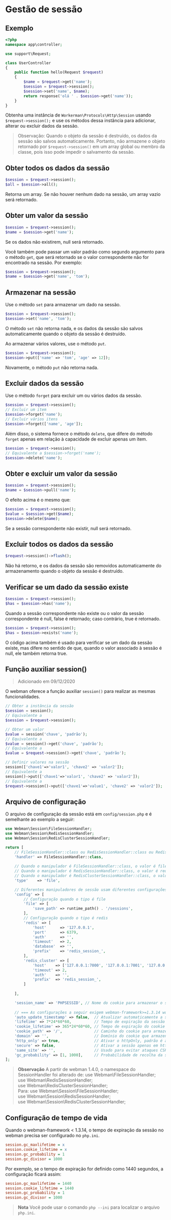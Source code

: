# Gestão de sessão

## Exemplo

```php
<?php
namespace app\controller;

use support\Request;

class UserController
{
    public function hello(Request $request)
    {
        $name = $request->get('name');
        $session = $request->session();
        $session->set('name', $name);
        return response('olá ' . $session->get('name'));
    }
}
```

Obtenha uma instância de `Workerman\Protocols\Http\Session` usando `$request->session();` e use os métodos dessa instância para adicionar, alterar ou excluir dados da sessão.

> Observação: Quando o objeto da sessão é destruído, os dados da sessão são salvos automaticamente. Portanto, não armazene o objeto retornado por `$request->session()` em um array global ou membro da classe, pois isso pode impedir o salvamento da sessão.

## Obter todos os dados da sessão

```php
$session = $request->session();
$all = $session->all();
```

Retorna um array. Se não houver nenhum dado na sessão, um array vazio será retornado.

## Obter um valor da sessão

```php
$session = $request->session();
$name = $session->get('name');
```

Se os dados não existirem, null será retornado.

Você também pode passar um valor padrão como segundo argumento para o método `get`, que será retornado se o valor correspondente não for encontrado na sessão. Por exemplo:

```php
$session = $request->session();
$name = $session->get('name', 'tom');
```

## Armazenar na sessão

Use o método `set` para armazenar um dado na sessão.

```php
$session = $request->session();
$session->set('name', 'tom');
```

O método `set` não retorna nada, e os dados da sessão são salvos automaticamente quando o objeto da sessão é destruído.

Ao armazenar vários valores, use o método `put`.

```php
$session = $request->session();
$session->put(['name' => 'tom', 'age' => 12]);
```

Novamente, o método `put` não retorna nada.

## Excluir dados da sessão

Use o método `forget` para excluir um ou vários dados da sessão.

```php
$session = $request->session();
// Excluir um item
$session->forget('name');
// Excluir vários itens
$session->forget(['name', 'age']);
```

Além disso, o sistema fornece o método `delete`, que difere do método `forget` apenas em relação à capacidade de excluir apenas um item.

```php
$session = $request->session();
// Equivalente a $session->forget('name');
$session->delete('name');
```

## Obter e excluir um valor da sessão

```php
$session = $request->session();
$name = $session->pull('name');
```

O efeito acima é o mesmo que:

```php
$session = $request->session();
$value = $session->get($name);
$session->delete($name);
```

Se a sessão correspondente não existir, null será retornado.

## Excluir todos os dados da sessão

```php
$request->session()->flush();
```

Não há retorno, e os dados da sessão são removidos automaticamente do armazenamento quando o objeto da sessão é destruído.

## Verificar se um dado da sessão existe

```php
$session = $request->session();
$has = $session->has('name');
```

Quando a sessão correspondente não existe ou o valor da sessão correspondente é null, false é retornado; caso contrário, true é retornado.

```php
$session = $request->session();
$has = $session->exists('name');
```

O código acima também é usado para verificar se um dado da sessão existe, mas difere no sentido de que, quando o valor associado à sessão é null, ele também retorna true.

## Função auxiliar session()

> Adicionado em 09/12/2020

O webman oferece a função auxiliar `session()` para realizar as mesmas funcionalidades.

```php
// Obter a instância da sessão
$session = session();
// Equivalente a
$session = $request->session();

// Obter um valor
$value = session('chave', 'padrão');
// Equivalente a
$value = session()->get('chave', 'padrão');
// Equivalente a
$value = $request->session()->get('chave', 'padrão');

// Definir valores na sessão
session(['chave1'=>'valor1', 'chave2' => 'valor2']);
// Equivalente a
session()->put(['chave1'=>'valor1', 'chave2' => 'valor2']);
// Equivalente a
$request->session()->put(['chave1'=>'value1', 'chave2' => 'valor2']);
```

## Arquivo de configuração

O arquivo de configuração da sessão está em `config/session.php` e é semelhante ao exemplo a seguir:

```php
use Webman\Session\FileSessionHandler;
use Webman\Session\RedisSessionHandler;
use Webman\Session\RedisClusterSessionHandler;

return [
    // FileSessionHandler::class ou RedisSessionHandler::class ou RedisClusterSessionHandler::class 
    'handler' => FileSessionHandler::class,
    
    // Quando o manipulador é FileSessionHandler::class, o valor é file
    // Quando o manipulador é RedisSessionHandler::class, o valor é redis
    // Quando o manipulador é RedisClusterSessionHandler::class, o valor é redis_cluster (ou seja, cluster Redis)
    'type'    => 'file',

    // Diferentes manipuladores de sessão usam diferentes configurações
    'config' => [
        // Configuração quando o tipo é file
        'file' => [
            'save_path' => runtime_path() . '/sessions',
        ],
        // Configuração quando o tipo é redis
        'redis' => [
            'host'      => '127.0.0.1',
            'port'      => 6379,
            'auth'      => '',
            'timeout'   => 2,
            'database'  => '',
            'prefix'    => 'redis_session_',
        ],
        'redis_cluster' => [
            'host'    => ['127.0.0.1:7000', '127.0.0.1:7001', '127.0.0.1:7001'],
            'timeout' => 2,
            'auth'    => '',
            'prefix'  => 'redis_session_',
        ]
        
    ],

    'session_name' => 'PHPSESSID', // Nome do cookie para armazenar o session_id
    
    // === As configurações a seguir exigem webman-framework>=1.3.14 workerman>=4.0.37 ===
    'auto_update_timestamp' => false,  // Atualizar automaticamente a sessão, padrão é desligado
    'lifetime' => 7*24*60*60,          // Tempo de expiração da sessão
    'cookie_lifetime' => 365*24*60*60, // Tempo de expiração do cookie para armazenar o session_id
    'cookie_path' => '/',              // Caminho do cookie para armazenar o session_id
    'domain' => '',                    // Domínio do cookie que armazena o session_id
    'http_only' => true,               // Ativar o httpOnly, padrão é ativar
    'secure' => false,                 // Ativar a sessão apenas em https, padrão é desativar
    'same_site' => '',                 // Usado para evitar ataques CSRF e rastreamento de usuários, valores possíveis: strict/lax/none
    'gc_probability' => [1, 1000],     // Probabilidade de recolha da sessão
];
```

> **Observação** 
> A partir de webman 1.4.0, o namespace do SessionHandler foi alterado de:
> use Webman\FileSessionHandler;  
> use Webman\RedisSessionHandler;  
> use Webman\RedisClusterSessionHandler;  
> Para:
> use Webman\Session\FileSessionHandler;  
> use Webman\Session\RedisSessionHandler;  
> use Webman\Session\RedisClusterSessionHandler;  



## Configuração de tempo de vida

Quando o webman-framework < 1.3.14, o tempo de expiração da sessão no webman precisa ser configurado no `php.ini`.

```ini
session.gc_maxlifetime = x
session.cookie_lifetime = x
session.gc_probability = 1
session.gc_divisor = 1000
```

Por exemplo, se o tempo de expiração for definido como 1440 segundos, a configuração ficará assim:

```ini
session.gc_maxlifetime = 1440
session.cookie_lifetime = 1440
session.gc_probability = 1
session.gc_divisor = 1000
```

> **Nota**
> Você pode usar o comando `php --ini` para localizar o arquivo `php.ini`.
